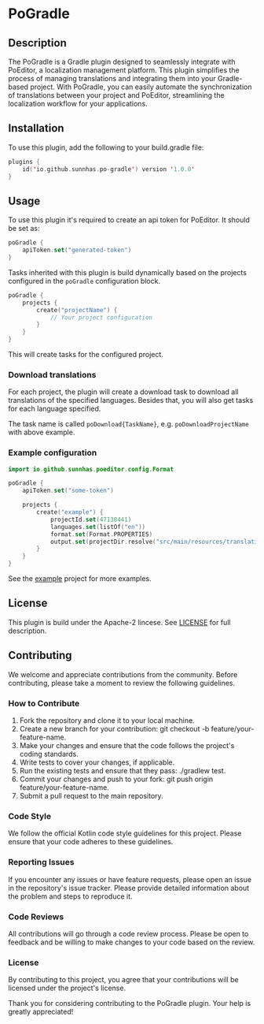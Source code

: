 # PoGradle

## Description
The PoGradle is a Gradle plugin designed to seamlessly integrate with PoEditor, a localization management platform.
This plugin simplifies the process of managing translations and integrating them into your Gradle-based project.
With PoGradle, you can easily automate the synchronization of translations between your project and PoEditor, streamlining the localization workflow for your applications.

## Installation
To use this plugin, add the following to your build.gradle file:

```kotlin
plugins {
    id('io.github.sunnhas.po-gradle') version '1.0.0'
}
```

## Usage

To use this plugin it's required to create an api token for PoEditor.
It should be set as:

```kotlin
poGradle {
    apiToken.set("generated-token")
}
```

Tasks inherited with this plugin is build dynamically based on the projects configured in the `poGradle` configuration block.

```kotlin
poGradle {
    projects {
        create("projectName") {
            // Your project configuration
        }
    }
}
```

This will create tasks for the configured project.

### Download translations
For each project, the plugin will create a download task to download all translations of the specified languages.
Besides that, you will also get tasks for each language specified.

The task name is called `poDownload{TaskName}`, e.g. `poDownloadProjectName` with above example.

### Example configuration

```kotlin
import io.github.sunnhas.poeditor.config.Format

poGradle {
    apiToken.set("some-token")

    projects {
        create("example") {
            projectId.set(47138441)
            languages.set(listOf("en"))
            format.set(Format.PROPERTIES)
            output.set(projectDir.resolve("src/main/resources/translations"))
        }
    }
}
```

See the [example](example) project for more examples.

## License
This plugin is build under the Apache-2 lincese. See [LICENSE](LICENSE) for full description.

## Contributing
We welcome and appreciate contributions from the community.
Before contributing, please take a moment to review the following guidelines.

### How to Contribute
1. Fork the repository and clone it to your local machine.
2. Create a new branch for your contribution: git checkout -b feature/your-feature-name.
3. Make your changes and ensure that the code follows the project's coding standards.
4. Write tests to cover your changes, if applicable.
5. Run the existing tests and ensure that they pass: ./gradlew test.
6. Commit your changes and push to your fork: git push origin feature/your-feature-name.
7. Submit a pull request to the main repository.

### Code Style
We follow the official Kotlin code style guidelines for this project.
Please ensure that your code adheres to these guidelines.

### Reporting Issues
If you encounter any issues or have feature requests, please open an issue in the repository's issue tracker.
Please provide detailed information about the problem and steps to reproduce it.

### Code Reviews
All contributions will go through a code review process. Please be open to feedback and be willing to make changes to your code based on the review.

### License
By contributing to this project, you agree that your contributions will be licensed under the project's license.

Thank you for considering contributing to the PoGradle plugin.
Your help is greatly appreciated!
